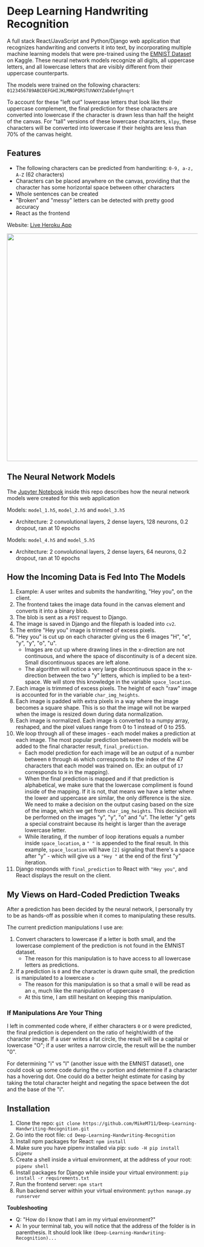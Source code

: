 # Deep Learning Handwriting Recognition

A full stack React/JavaScript and Python/Django web application that recognizes handwriting and converts it into text, by incorporating multiple machine learning models that were pre-trained using the [EMNIST Dataset](https://www.kaggle.com/crawford/emnist) on Kaggle. These neural network models recognize all digits, all uppercase letters, and all lowercase letters that are visibly different from their uppercase counterparts. 

The models were trained on the following characters: `0123456789ABCDEFGHIJKLMNOPQRSTUVWXYZabdefghnqrt`

To account for these "left out" lowercase letters that look like their uppercase complement, the final prediction for these characters are converted into lowercase if the character is drawn less than half the height of the canvas. For "tall" versions of these lowercase characters, `klpy`, these characters will be converted into lowercase if their heights are less than 70% of the canvas height.

## Features
- The following characters can be predicted from handwriting: `0-9, a-z, A-Z` (62 characters)
- Characters can be placed anywhere on the canvas, providing that the character has some horizontal space between other characters
- Whole sentences can be created
- "Broken" and "messy" letters can be detected with pretty good accuracy
- React as the frontend

Website: [Live Heroku App](https://handwriting-recognition-py-js.herokuapp.com/)

<img width=600px src="https://raw.githubusercontent.com/MikeM711/Deep-Learning-Handwriting-Recognition/master/data/screenshot.png"/>

## The Neural Network Models

The [Jupyter Notebook](https://github.com/MikeM711/Deep-Learning-Handwriting-Recognition/blob/master/data/Jupyter%20Notebook/Handwriting%20Recognition.ipynb) inside this repo describes how the neural network models were created for this web application

Models: `model_1.h5`, `model_2.h5` and `model_3.h5` 
- Architecture: 2 convolutional layers, 2 dense layers, 128 neurons, 0.2 dropout, ran at 10 epochs

Models: `model_4.h5` and `model_5.h5`
- Architecture: 2 convolutional layers, 2 dense layers, 64 neurons, 0.2 dropout, ran at 10 epochs

## How the Incoming Data is Fed Into The Models
1. Example: A user writes and submits the handwriting, "Hey you", on the client.
2. The frontend takes the image data found in the canvas element and converts it into a binary blob.
3. The blob is sent as a `POST` request to Django.
4. The image is saved in Django and the filepath is loaded into `cv2`.
5. The entire "Hey you" image is trimmed of excess pixels.
6. "Hey you" is cut up on each character giving us the 6 images "H", "e", "y", "y", "o", "u".
   * Images are cut up where drawing lines in the x-direction are not continuous, and where the space of discontinuity is of a decent size. Small discontinuous spaces are left alone.
   * The algorithm will notice a very large discontinuous space in the x-direction between the two "y" letters, which is implied to be a text-space. We will store this knowledge in the variable `space_location`.
7. Each image is trimmed of excess pixels. The height of each "raw" image is accounted for in the variable `char_img_heights`.
8. Each image is padded with extra pixels in a way where the image becomes a square shape. This is so that the image will not be warped when the image is resized down during data normalization.
9. Each image is normalized. Each image is converted to a numpy array, reshaped, and the pixel values range from 0 to 1 instead of 0 to 255.
10. We loop through all of these images - each model makes a prediction at each image. The most popular prediction between the models will be added to the final character result, `final_prediction`.
    * Each model prediction for each image will be an output of a number between `0` through `46` which corresponds to the index of the 47 characters that each model was trained on. (Ex: an output of `17` corresponds to `H` in the mapping).
    * When the final prediction is mapped and if that prediction is alphabetical, we make sure that the lowercase compliment is found inside of the mapping. If it is not, that means we have a letter where the lower and uppercase are similar, the only difference is the size. We need to make a decision on the output casing based on the size of the image, which we get from `char_img_heights`. This decision will be performed on the images "y", "y", "o" and "u". The letter "y" gets a special constraint because its height is larger than the average lowercase letter.
    * While iterating, if the number of loop iterations equals a number inside `space_location`, a `" "` is appended to the final result. In this example, `space_location` will have `[2]` signaling that there's a space after "y" - which will give us a `"Hey "` at the end of the first "y" iteration.
11. Django responds with `final_prediction` to React with `"Hey you"`, and React displays the result on the client.

## My Views on Hard-Coded Prediction Tweaks

After a prediction has been decided by the neural network, I personally try to be as hands-off as possible when it comes to manipulating these results.

The current prediction manipulations I use are:

1. Convert characters to lowercase if a letter is both small, and the lowercase complement of the prediction is not found in the EMNIST dataset.
    * The reason for this manipulation is to have access to all lowercase letters as predictions.
2. If a prediction is `0` and the character is drawn quite small, the prediction is manipulated to a lowercase `o`
    * The reason for this manipulation is so that a small `0` will be read as an `o`, much like the manipulation of uppercase `O`
    * At this time, I am still hesitant on keeping this manipulation.

### If Manipulations Are Your Thing

I left in commented code where, if either characters `0` or `O` were predicted, the final prediction is dependent on the ratio of height/width of the character image. If a user writes a fat circle, the result will be a capital or lowercase "O"; if a user writes a narrow circle, the result will be the number "0".

For determining "i" vs "I" (another issue with the EMNIST dataset), one could cook up some code during the `cv` portion and determine if a character has a hovering dot. One could do a better height estimate for casing by taking the total character height and negating the space between the dot and the base of the "i". 

## Installation

1. Clone the repo: `git clone https://github.com/MikeM711/Deep-Learning-Handwriting-Recognition.git`
2. Go into the root file: `cd Deep-Learning-Handwriting-Recognition`
3. Install npm packages for React: `npm install`
4. Make sure you have pipenv installed via pip: `sudo -H pip install pipenv`
5. Create a shell inside a virtual environment, at the address of your root: `pipenv shell`
6. Install packages for Django while inside your virtual environment: `pip install -r requirements.txt`
7. Run the frontend server: `npm start`
8. Run backend server within your virtual environment: `python manage.py runserver`

**Toubleshooting**
- Q: "How do I know that I am in my virtual environment?"
- A: In your terminal tab, you will notice that the address of the folder is in parenthesis. It should look like `(Deep-Learning-Handwriting-Recognition)...`